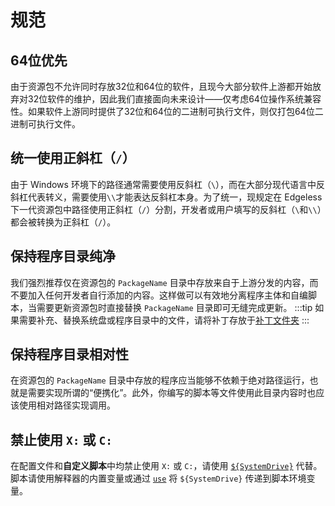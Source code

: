 # 规范
## 64位优先
由于资源包不允许同时存放32位和64位的软件，且现今大部分软件上游都开始放弃对32位软件的维护，因此我们直接面向未来设计——仅考虑64位操作系统兼容性。如果软件上游同时提供了32位和64位的二进制可执行文件，则仅打包64位二进制可执行文件。
## 统一使用正斜杠（`/`）
由于 Windows 环境下的路径通常需要使用反斜杠（`\`），而在大部分现代语言中反斜杠代表转义，需要使用`\\`才能表达反斜杠本身。为了统一，现规定在 Edgeless 下一代资源包中路径使用正斜杠（`/`）分割，开发者或用户填写的反斜杠（`\`和`\\`）都会被转换为正斜杠（`/`）。
## 保持程序目录纯净
我们强烈推荐仅在资源包的 `PackageName` 目录中存放来自于上游分发的内容，而不要加入任何开发者自行添加的内容。这样做可以有效地分离程序主体和自编脚本，当需要更新资源包时直接替换 `PackageName` 目录即可无缝完成更新。
:::tip
如果需要补充、替换系统盘或程序目录中的文件，请将补丁存放于[补丁文件夹](exclusive-directory.md#补丁文件夹)
:::
## 保持程序目录相对性
在资源包的 `PackageName` 目录中存放的程序应当能够不依赖于绝对路径运行，也就是需要实现所谓的“便携化”。此外，你编写的脚本等文件使用此目录内容时也应该使用相对路径实现调用。
## 禁止使用 `X:` 或 `C:`
在配置文件和**自定义脚本**中均禁止使用 `X:` 或 `C:`，请使用 [`${SystemDrive}`](api.md#systemdrive) 代替。脚本请使用解释器的内置变量或通过 [`use`](api.md#script) 将 `${SystemDrive}` 传递到脚本环境变量。